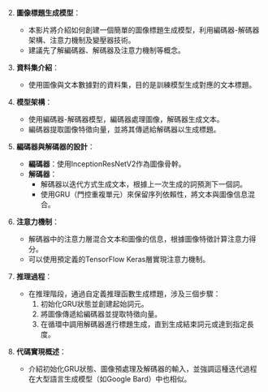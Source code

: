 
2. **圖像標題生成模型**：
   - 本影片將介紹如何創建一個簡單的圖像標題生成模型，利用編碼器-解碼器架構、注意力機制及變壓器技術。
   - 建議先了解編碼器、解碼器及注意力機制等概念。

3. **資料集介紹**：
   - 使用圖像與文本數據對的資料集，目的是訓練模型生成對應的文本標題。

4. **模型架構**：
   - 使用編碼器-解碼器模型，編碼器處理圖像，解碼器生成文本。
   - 編碼器提取圖像特徵向量，並將其傳遞給解碼器以生成標題。

5. **編碼器與解碼器的設計**：
   - **編碼器**：使用InceptionResNetV2作為圖像骨幹。
   - **解碼器**：
     - 解碼器以迭代方式生成文本，根據上一次生成的詞預測下一個詞。
     - 使用GRU（門控重複單元）來保留序列依賴性，將文本與圖像信息混合。

6. **注意力機制**：
   - 解碼器中的注意力層混合文本和圖像的信息，根據圖像特徵計算注意力得分。
   - 可以使用預定義的TensorFlow Keras層實現注意力機制。

7. **推理過程**：
   - 在推理階段，通過自定義推理函數生成標題，涉及三個步驟：
     1. 初始化GRU狀態並創建起始詞元。
     2. 將圖像傳遞給編碼器並提取特徵向量。
     3. 在循環中調用解碼器進行標題生成，直到生成結束詞元或達到指定長度。

8. **代碼實現概述**：
   - 介紹初始化GRU狀態、圖像預處理及解碼器的輸入，並強調這種迭代過程在大型語言生成模型（如Google Bard）中也相似。


